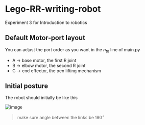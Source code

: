 # Lego-RR-writing-robot
Experiment 3 for Introduction to robotics

## Default Motor-port layout
You can adjust the port order as you want in the $n_{th}$ line of main.py
- A $\to$ base motor, the first R joint
- B $\to$ elbow motor, the second R joint
- C $\to$ end effector, the pen lifting mechanism

## Initial posture
The robot should initially be like this

![image](https://user-images.githubusercontent.com/89295718/200562615-92723e8b-9d2f-4960-905c-bd451632837d.png)
  
> make sure angle between the links be $180^{\circ}$

